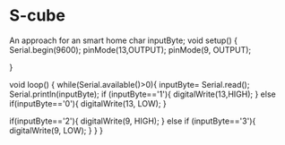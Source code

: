 # S-cube
An approach for an smart home
char inputByte;
void setup() {
 Serial.begin(9600);
 pinMode(13,OUTPUT);
 pinMode(9, OUTPUT);

}

void loop() {
while(Serial.available()>0){
  inputByte= Serial.read();
  Serial.println(inputByte);
  if (inputByte=='1'){
  digitalWrite(13,HIGH);
  }
  else if(inputByte=='0'){
  digitalWrite(13, LOW);
  }
  
  if(inputByte=='2'){
    digitalWrite(9, HIGH);
  }
  else if (inputByte=='3'){
  digitalWrite(9, LOW);
  } 
  }
}
